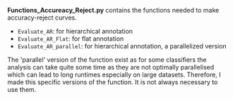 **Functions_Accureacy_Reject.py** contains the functions needed to make accuracy-reject curves.
 - ```Evaluate_AR```: for hierarchical annotation
 - ```Evaluate_AR_Flat```: for flat annotation
 - ```Evaluate_AR_parallel```: for hierarchical annotation, a parallelized version

The 'parallel' version of the function exist as for some classifiers the analysis can take quite some time as they are not optimally parallelised which can lead to long runtimes especially on large datasets. Therefore, I made this specific versions of the function. It is not always necessary to use them.
